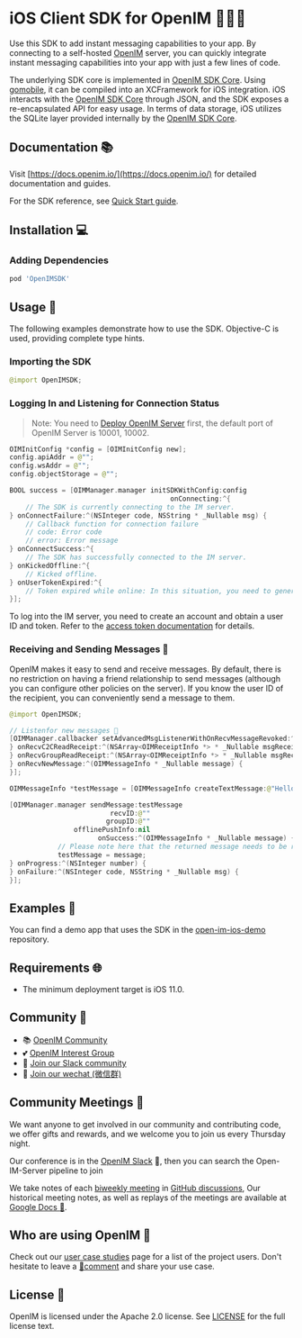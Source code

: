 # iOS Client SDK for OpenIM 👨‍💻💬

Use this SDK to add instant messaging capabilities to your app. By connecting to a self-hosted [OpenIM](https://www.openim.online/) server, you can quickly integrate instant messaging capabilities into your app with just a few lines of code.

The underlying SDK core is implemented in [OpenIM SDK Core](https://github.com/openimsdk/openim-sdk-core). Using [gomobile](https://github.com/golang/mobile), it can be compiled into an XCFramework for iOS integration. iOS interacts with the [OpenIM SDK Core](https://github.com/openimsdk/openim-sdk-core) through JSON, and the SDK exposes a re-encapsulated API for easy usage. In terms of data storage, iOS utilizes the SQLite layer provided internally by the [OpenIM SDK Core](https://github.com/openimsdk/openim-sdk-core).


## Documentation 📚

Visit [https://docs.openim.io/](https://docs.openim.io/) for detailed documentation and guides.

For the SDK reference, see [Quick Start guide](https://docs.openim.io/sdks/quickstart/ios).

## Installation 💻

### Adding Dependencies

```ruby
pod 'OpenIMSDK'
```

## Usage 🚀

The following examples demonstrate how to use the SDK. Objective-C is used, providing complete type hints.

### Importing the SDK

```swift
@import OpenIMSDK;
```

### Logging In and Listening for Connection Status

> Note: You need to [Deploy OpenIM Server](https://github.com/openimsdk/open-im-server#rocket-quick-start)  first, the default port of OpenIM Server is 10001, 10002.

```swift
OIMInitConfig *config = [OIMInitConfig new];
config.apiAddr = @"";
config.wsAddr = @"";
config.objectStorage = @"";

BOOL success = [OIMManager.manager initSDKWithConfig:config
                                        onConnecting:^{
    // The SDK is currently connecting to the IM server.
} onConnectFailure:^(NSInteger code, NSString * _Nullable msg) {
    // Callback function for connection failure
    // code: Error code
    // error: Error message
} onConnectSuccess:^{
    // The SDK has successfully connected to the IM server.
} onKickedOffline:^{
    // Kicked offline.
} onUserTokenExpired:^{
    // Token expired while online: In this situation, you need to generate a new token and then call the `login()` function again to log in.
}];
```

To log into the IM server, you need to create an account and obtain a user ID and token. Refer to the [access token documentation](https://doc.rentsoft.cn/restapi/userManagement/userRegister) for details.

### Receiving and Sending Messages 💬

OpenIM makes it easy to send and receive messages. By default, there is no restriction on having a friend relationship to send messages (although you can configure other policies on the server). If you know the user ID of the recipient, you can conveniently send a message to them.

```swift
@import OpenIMSDK;

// Listenfor new messages 📩
[OIMManager.callbacker setAdvancedMsgListenerWithOnRecvMessageRevoked:^(OIMMessageRevokedInfo * _Nullable msgRovoked) {
} onRecvC2CReadReceipt:^(NSArray<OIMReceiptInfo *> * _Nullable msgReceiptList) {
} onRecvGroupReadReceipt:^(NSArray<OIMReceiptInfo *> * _Nullable msgReceiptList) {
} onRecvNewMessage:^(OIMMessageInfo * _Nullable message) {
}];

OIMMessageInfo *testMessage = [OIMMessageInfo createTextMessage:@"Hello!"];

[OIMManager.manager sendMessage:testMessage
                         recvID:@""
                        groupID:@""
                offlinePushInfo:nil
                      onSuccess:^(OIMMessageInfo * _Nullable message) {
            // Please note here that the returned message needs to be replaced with the data source.
            testMessage = message;
} onProgress:^(NSInteger number) {
} onFailure:^(NSInteger code, NSString * _Nullable msg) {
}];
```

## Examples 🌟

You can find a demo app that uses the SDK in the [open-im-ios-demo](https://github.com/openimsdk/open-im-ios-demo) repository.

## Requirements 🌐

+ The minimum deployment target is iOS 11.0.

## Community :busts_in_silhouette:

- 📚 [OpenIM Community](https://github.com/OpenIMSDK/community)
- 💕 [OpenIM Interest Group](https://github.com/Openim-sigs)
- 🚀 [Join our Slack community](https://join.slack.com/t/openimsdk/shared_invite/zt-2hljfom5u-9ZuzP3NfEKW~BJKbpLm0Hw)
- :eyes: [Join our wechat (微信群)](https://openim-1253691595.cos.ap-nanjing.myqcloud.com/WechatIMG20.jpeg)

## Community Meetings :calendar:

We want anyone to get involved in our community and contributing code, we offer gifts and rewards, and we welcome you to join us every Thursday night.

Our conference is in the [OpenIM Slack](https://join.slack.com/t/openimsdk/shared_invite/zt-22720d66b-o_FvKxMTGXtcnnnHiMqe9Q) 🎯, then you can search the Open-IM-Server pipeline to join

We take notes of each [biweekly meeting](https://github.com/orgs/OpenIMSDK/discussions/categories/meeting) in [GitHub discussions](https://github.com/openimsdk/open-im-server/discussions/categories/meeting), Our historical meeting notes, as well as replays of the meetings are available at [Google Docs :bookmark_tabs:](https://docs.google.com/document/d/1nx8MDpuG74NASx081JcCpxPgDITNTpIIos0DS6Vr9GU/edit?usp=sharing).

## Who are using OpenIM :eyes:

Check out our [user case studies](https://github.com/OpenIMSDK/community/blob/main/ADOPTERS.md) page for a list of the project users. Don't hesitate to leave a [📝comment](https://github.com/openimsdk/open-im-server/issues/379) and share your use case.

## License :page_facing_up:

OpenIM is licensed under the Apache 2.0 license. See [LICENSE](https://github.com/openimsdk/open-im-server/tree/main/LICENSE) for the full license text.
